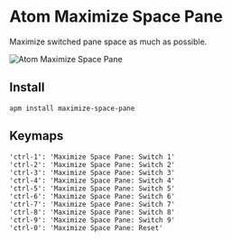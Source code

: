 # Atom Maximize Space Pane

Maximize switched pane space as much as possible.

![Atom Maximize Space Pane](https://github.com/nju33/atom-maximize-space-pane/blob/master/screenshot.gif?raw=true)

## Install

```
apm install maximize-space-pane
```

## Keymaps

```
'ctrl-1': 'Maximize Space Pane: Switch 1'
'ctrl-2': 'Maximize Space Pane: Switch 2'
'ctrl-3': 'Maximize Space Pane: Switch 3'
'ctrl-4': 'Maximize Space Pane: Switch 4'
'ctrl-5': 'Maximize Space Pane: Switch 5'
'ctrl-6': 'Maximize Space Pane: Switch 6'
'ctrl-7': 'Maximize Space Pane: Switch 7'
'ctrl-8': 'Maximize Space Pane: Switch 8'
'ctrl-9': 'Maximize Space Pane: Switch 9'
'ctrl-0': 'Maximize Space Pane: Reset'
```
